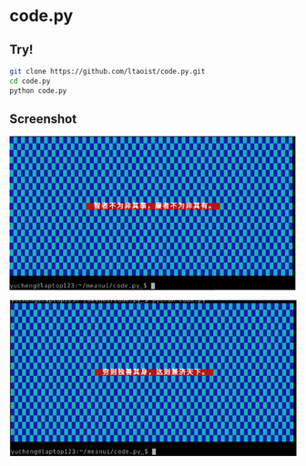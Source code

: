 code.py
=======

Try!
-----

```bash
git clone https://github.com/ltaoist/code.py.git
cd code.py
python code.py
```

Screenshot
----------

![](screenshot/screenshot1.png)

![](screenshot/screenshot2.png)
